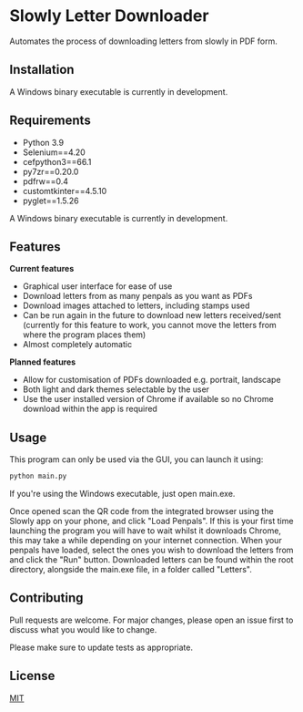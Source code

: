 # Slowly Letter Downloader

Automates the process of downloading letters from slowly in PDF form.

## Installation

A Windows binary executable is currently in development.

## Requirements

 - Python 3.9
 - Selenium==4.20
 - cefpython3==66.1
 - py7zr==0.20.0
 - pdfrw==0.4
 - customtkinter==4.5.10
 - pyglet==1.5.26

A Windows binary executable is currently in development.

## Features

 **Current features**
 - Graphical user interface for ease of use
 - Download letters from as many penpals as you want as PDFs
 - Download images attached to letters, including stamps used
 - Can be run again in the future to download new letters received/sent (currently for this feature to work, you cannot move the letters from where the program places them)
 - Almost completely automatic

**Planned features** 

 - Allow for customisation of PDFs downloaded e.g. portrait, landscape
 - Both light and dark themes selectable by the user
 - Use the user installed version of Chrome if available so no Chrome download within the app is required

## Usage

This program can only be used via the GUI, you can launch it using:
```python
python main.py
```
If you're using the Windows executable, just open main.exe.

Once opened scan the QR code from the integrated browser using the Slowly app on your phone, and click "Load Penpals".
If this is your first time launching the program you will have to wait whilst it downloads Chrome, this may take a while depending on your internet connection.
When your penpals have loaded, select the ones you wish to download the letters from and click the "Run" button.
Downloaded letters can be found within the root directory, alongside the main.exe file, in a folder called "Letters".


## Contributing
Pull requests are welcome. For major changes, please open an issue first to discuss what you would like to change.

Please make sure to update tests as appropriate.

## License
[MIT](https://choosealicense.com/licenses/mit/)